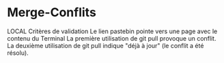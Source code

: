 # Merge-Conflits
LOCAL
Critères de validation
Le lien pastebin pointe vers une page avec le contenu du Terminal
La première utilisation de git pull provoque un conflit.
La deuxième utilisation de git pull indique "déjà à jour" (le conflit a été résolu).
